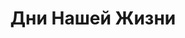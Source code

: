 ---
draft: false
slug: dni-nashei-zhizni-d955ab61
title: Дни Нашей Жизни
type: books
params:
  book_title: Дни Нашей Жизни
  tags:
    - contemporary
    - fiction
    - gay
    - lgbtq-plus
    - queer
    - russia
    - young adult (ya)
  cover: https://images-na.ssl-images-amazon.com/images/S/compressed.photo.goodreads.com/books/1578398401i/50347526.jpg
  isbn: '9785449668981'
  goodreads_link: https://www.goodreads.com/book/show/50347526
  authors:
    - Mikita Franko, Микита Франко
  page_count: '290'
  short_book_description: 'В детстве маленького Мики было всё, как у обычных детей: любимые герои, каши по утрам, дни рождения, скучные линейки в школе и сочинения на заданные темы. В юности взрослеющего Мики было всё, как...'
  russian_translation_status: exists
  book_description: 'В детстве маленького Мики было всё, как у обычных детей: любимые герои, каши по утрам, дни рождения, скучные линейки в школе и сочинения на заданные темы. В юности взрослеющего Мики было всё, как у обычных подростков: первая драка, первое разочарование, первая любовь и первая нелюбовь. Но у Мики была одна тайна: его семья, которую никому нельзя показывать.Книга содержит нецензурную брань.'
  russian_audioversion: false
---